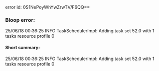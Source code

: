 error id: 0S1NePoyWhYwZrwTV/F6QQ==
### Bloop error:

25/06/18 00:36:25 INFO TaskSchedulerImpl: Adding task set 52.0 with 1 tasks resource profile 0
#### Short summary: 

25/06/18 00:36:25 INFO TaskSchedulerImpl: Adding task set 52.0 with 1 tasks resource profile 0